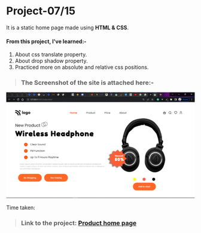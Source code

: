 # Project-07/15 
It is a static home page made using **HTML & CSS**.

#### From this project, I've learned:-

1. About css translate property.
2. About drop shadow property.
2. Practiced more on absolute and relative css positions.


> ### The Screenshot of the site is attached here:-

![Project-3 ScreenShot:](SS7.png "Product home page")

Time taken: 

> ### Link to the project: [Product home page](https://aim-product-home-page.netlify.app/)